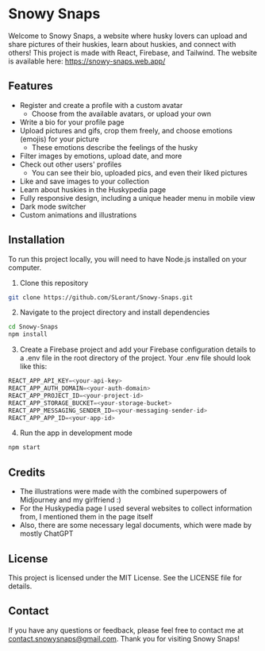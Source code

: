 # Snowy Snaps

Welcome to Snowy Snaps, a website where husky lovers can upload and share pictures of their huskies, learn about huskies, and connect with others!
This project is made with React, Firebase, and Tailwind. The website is available here: https://snowy-snaps.web.app/
## Features

   - Register and create a profile with a custom avatar
      - Choose from the available avatars, or upload your own
   - Write a bio for your profile page
   - Upload pictures and gifs, crop them freely, and choose emotions (emojis) for your picture
      - These emotions describe the feelings of the husky
   - Filter images by emotions, upload date, and more
   - Check out other users' profiles
      - You can see their bio, uploaded pics, and even their liked pictures
   - Like and save images to your collection
   - Learn about huskies in the Huskypedia page
   - Fully responsive design, including a unique header menu in mobile view
   - Dark mode switcher
   - Custom animations and illustrations

## Installation

To run this project locally, you will need to have Node.js installed on your computer.

1. Clone this repository
```bash
git clone https://github.com/SLorant/Snowy-Snaps.git
```

2. Navigate to the project directory and install dependencies

```bash
cd Snowy-Snaps
npm install
```
3. Create a Firebase project and add your Firebase configuration details to a .env file in the root directory of the project. Your .env file should look like this:

```js
REACT_APP_API_KEY=<your-api-key>
REACT_APP_AUTH_DOMAIN=<your-auth-domain>
REACT_APP_PROJECT_ID=<your-project-id>
REACT_APP_STORAGE_BUCKET=<your-storage-bucket>
REACT_APP_MESSAGING_SENDER_ID=<your-messaging-sender-id>
REACT_APP_APP_ID=<your-app-id>
```

4. Run the app in development mode
```bash
npm start
```
## Credits
  - The illustrations were made with the combined superpowers of Midjourney and my girlfriend :)
  - For the Huskypedia page I used several websites to collect information from, I mentioned them in the page itself
  - Also, there are some necessary legal documents, which were made by mostly ChatGPT

## License

This project is licensed under the MIT License. See the LICENSE file for details.
## Contact

If you have any questions or feedback, please feel free to contact me at contact.snowysnaps@gmail.com. Thank you for visiting Snowy Snaps!
